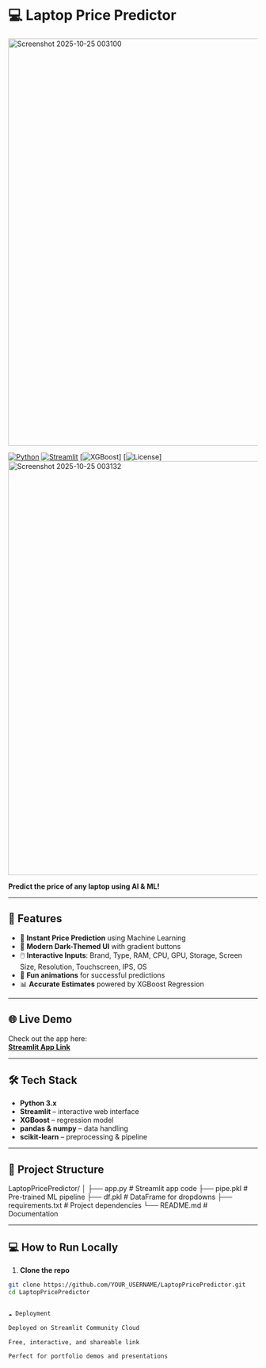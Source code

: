 # 💻 Laptop Price Predictor
<img width="1620" height="821" alt="Screenshot 2025-10-25 003100" src="https://github.com/user-attachments/assets/b851485d-e1a3-45d4-899e-68d4df8fc62b" />



[![Python](https://img.shields.io/badge/Python-3.10+-blue?style=for-the-badge&logo=python)](https://www.python.org/)
[![Streamlit](https://img.shields.io/badge/Streamlit-Yes-orange?style=for-the-badge&logo=streamlit)](https://streamlit.io/)
[![XGBoost](https://img.shields.io/badge/XGBoost-Yes-red?style=for-the-badge&logo=xgboost)]
[![License](https://img.shields.io/badge/License-MIT-green?style=for-the-badge)]
<img width="1540" height="835" alt="Screenshot 2025-10-25 003132" src="https://github.com/user-attachments/assets/3997e4af-c63c-4d78-ab5b-256811ab284f" />


**Predict the price of any laptop using AI & ML!**  

---

## 🌟 Features

- 🚀 **Instant Price Prediction** using Machine Learning  
- 🎨 **Modern Dark-Themed UI** with gradient buttons  
- 🖱️ **Interactive Inputs**: Brand, Type, RAM, CPU, GPU, Storage, Screen Size, Resolution, Touchscreen, IPS, OS  
- 🎈 **Fun animations** for successful predictions  
- 📊 **Accurate Estimates** powered by XGBoost Regression  

---

## 🌐 Live Demo

Check out the app here:  
[**Streamlit App Link**](https://laptop-price-predictor-shahid.streamlit.app/)  

---

## 🛠 Tech Stack

- **Python 3.x**  
- **Streamlit** – interactive web interface  
- **XGBoost** – regression model  
- **pandas & numpy** – data handling  
- **scikit-learn** – preprocessing & pipeline  

---

## 📂 Project Structure
LaptopPricePredictor/
│
├── app.py # Streamlit app code
├── pipe.pkl # Pre-trained ML pipeline
├── df.pkl # DataFrame for dropdowns
├── requirements.txt # Project dependencies
└── README.md # Documentation


---

## 💻 How to Run Locally

1. **Clone the repo**

```bash
git clone https://github.com/YOUR_USERNAME/LaptopPricePredictor.git
cd LaptopPricePredictor


☁️ Deployment

Deployed on Streamlit Community Cloud

Free, interactive, and shareable link

Perfect for portfolio demos and presentations





